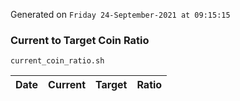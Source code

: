 Generated on `Friday 24-September-2021 at 09:15:15`

### Current to Target Coin Ratio
`current_coin_ratio.sh`

Date|Current|Target|Ratio
---|---|---|---
